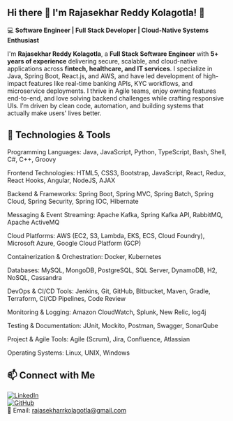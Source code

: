 ## Hi there 👋 I'm Rajasekhar Reddy Kolagotla! 👋  

💻 **Software Engineer | Full Stack Developer | Cloud-Native Systems Enthusiast**  

I'm **Rajasekhar Reddy Kolagotla**, a **Full Stack Software Engineer** with **5+ years of experience** delivering secure, scalable, and cloud-native applications across **fintech, healthcare, and IT services**. I specialize in Java, Spring Boot, React.js, and AWS, and have led development of high-impact features like real-time banking APIs, KYC workflows, and microservice deployments. I thrive in Agile teams, enjoy owning features end-to-end, and love solving backend challenges while crafting responsive UIs. I’m driven by clean code, automation, and building systems that actually make users' lives better.
  

## 🔧 Technologies & Tools
Programming Languages: Java, JavaScript, Python, TypeScript, Bash, Shell, C#, C++, Groovy

Frontend Technologies: HTML5, CSS3, Bootstrap, JavaScript, React, Redux, React Hooks, Angular, NodeJS, AJAX

Backend & Frameworks: Spring Boot, Spring MVC, Spring Batch, Spring Cloud, Spring Security, Spring IOC, Hibernate

Messaging & Event Streaming: Apache Kafka, Spring Kafka API, RabbitMQ, Apache ActiveMQ

Cloud Platforms: AWS (EC2, S3, Lambda, EKS, ECS, Cloud Foundry), Microsoft Azure, Google Cloud Platform (GCP)

Containerization & Orchestration: Docker, Kubernetes

Databases: MySQL, MongoDB, PostgreSQL, SQL Server, DynamoDB, H2, NoSQL, Cassandra

DevOps & CI/CD Tools: Jenkins, Git, GitHub, Bitbucket, Maven, Gradle, Terraform, CI/CD Pipelines, Code Review

Monitoring & Logging: Amazon CloudWatch, Splunk, New Relic, log4j

Testing & Documentation: JUnit, Mockito, Postman, Swagger, SonarQube

Project & Agile Tools: Agile (Scrum), Jira, Confluence, Atlassian

Operating Systems: Linux, UNIX, Windows

<!-- [![Rajasekhar's GitHub stats](https://github-readme-stats.vercel.app/api?username=Rajasekhar1131997&theme=radical)](https://github.com/anuraghazra/github-readme-stats) -->

## 📫 Connect with Me  

[![LinkedIn](https://img.shields.io/badge/LinkedIn-blue?style=flat&logo=linkedin)](https://www.linkedin.com/in/rajasekharreddyk/)  
[![GitHub](https://img.shields.io/badge/GitHub-black?style=flat&logo=github)](https://github.com/Rajasekhar1131997)  
📧 Email: rajasekharrkolagotla@gmail.com
